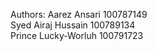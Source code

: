 Authors: 
Aarez Ansari 100787149 <br>
Syed Airaj Hussain 100789134 <br>
Prince Lucky-Worluh 100791723
